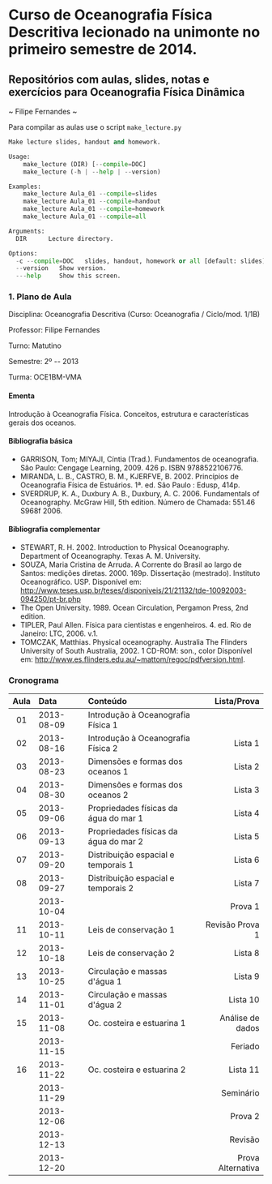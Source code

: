 # Curso de Oceanografia Física Descritiva lecionado na unimonte no primeiro semestre de 2014.

## Repositórios com aulas, slides, notas e exercícios para Oceanografia Física Dinâmica
~ Filipe Fernandes ~

Para compilar as aulas use o script `make_lecture.py`

```python
Make lecture slides, handout and homework.

Usage:
    make_lecture (DIR) [--compile=DOC]
    make_lecture (-h | --help | --version)

Examples:
    make_lecture Aula_01 --compile=slides
    make_lecture Aula_01 --compile=handout
    make_lecture Aula_01 --compile=homework
    make_lecture Aula_01 --compile=all

Arguments:
  DIR      Lecture directory.

Options:
  -c --compile=DOC   slides, handout, homework or all [default: slides]
  --version   Show version.
  ---help     Show this screen.
```

### 1. Plano de Aula
Disciplina: Oceanografia Descritiva (Curso: Oceanografia / Ciclo/mod. 1/1B)

Professor: Filipe Fernandes

Turno: Matutino

Semestre: 2º -- 2013

Turma: OCE1BM-VMA

#### Ementa
Introdução à Oceanografia Física. Conceitos, estrutura e características gerais
dos oceanos.

#### Bibliografia básica
- GARRISON, Tom; MIYAJI, Cíntia (Trad.). Fundamentos de oceanografia. São Paulo: Cengage Learning, 2009. 426 p. ISBN 9788522106776.
- MIRANDA, L. B., CASTRO, B. M., KJERFVE, B. 2002. Princípios de Oceanografia Física de Estuários. 1ª. ed. São Paulo : Edusp, 414p.
- SVERDRUP, K. A., Duxbury A. B., Duxbury, A. C. 2006. Fundamentals of Oceanography. McGraw Hill, 5th edition. Número de Chamada: 551.46 S968f 2006.


#### Bibliografia complementar
- STEWART, R. H. 2002. Introduction to Physical Oceanography. Department of Oceanography. Texas A. M. University.
- SOUZA, Maria Cristina de Arruda. A Corrente do Brasil ao largo de Santos: medições diretas. 2000. 169p. Dissertação (mestrado). Instituto Oceanográfico. USP. Disponível em: http://www.teses.usp.br/teses/disponiveis/21/21132/tde-10092003-094250/pt-br.php
- The Open University. 1989. Ocean Circulation, Pergamon Press, 2nd edition.
- TIPLER, Paul Allen.  Física para cientistas e engenheiros.  4. ed. Rio de Janeiro:  LTC,  2006. v.1.
- TOMCZAK, Matthias.  Physical oceanography.   Australia  The Flinders University of South Australia,  2002. 1 CD-ROM:  son., color  Disponível em: http://www.es.flinders.edu.au/~mattom/regoc/pdfversion.html.

### Cronograma
| Aula | Data          | Conteúdo                              | Lista/Prova         |
|:----:|:--------------|:--------------------------------------| -------------------:|
| 01   | 2013-08-09    | Introdução à Oceanografia Física 1    |                     |
| 02   | 2013-08-16    | Introdução à Oceanografia Física 2    | Lista 1             |
| 03   | 2013-08-23    | Dimensões e formas dos oceanos 1      | Lista 2             |
| 04   | 2013-08-30    | Dimensões e formas dos oceanos 2      | Lista 3             |
| 05   | 2013-09-06    | Propriedades físicas da água do mar 1 | Lista 4             |
| 06   | 2013-09-13    | Propriedades físicas da água do mar 2 | Lista 5             |
| 07   | 2013-09-20    | Distribuição espacial e temporais 1   | Lista 6             |
| 08   | 2013-09-27    | Distribuição espacial e temporais 2   | Lista 7             |
|      | 2013-10-04    |                                       | Prova 1             |
| 11   | 2013-10-11    | Leis de conservação 1                 | Revisão Prova 1     |
| 12   | 2013-10-18    | Leis de conservação 2                 | Lista 8             |
| 13   | 2013-10-25    | Circulação e massas d'água 1          | Lista 9             |
| 14   | 2013-11-01    | Circulação e massas d'água 2          | Lista 10            |
| 15   | 2013-11-08    | Oc. costeira e estuarina 1            | Análise de dados    |
|      | 2013-11-15    |                                       | Feriado             |
| 16   | 2013-11-22    | Oc. costeira e estuarina 2            | Lista 11            |
|      | 2013-11-29    |                                       | Seminário           |
|      | 2013-12-06    |                                       | Prova 2             |
|      | 2013-12-13    |                                       | Revisão             |
|      | 2013-12-20    |                                       | Prova Alternativa   |
